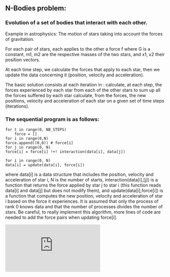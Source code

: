 ## N-Bodies problem:
### Evolution of a set of bodies that interact with each other.

Example in astrophysics: The motion of stars taking into account the forces of gravitation.

For each pair of stars, each applies to the other a force f where G is a constant, m1, m2 are the respective masses of the two stars, and x1, x2 their position vectors.

At each time step, we calculate the forces that apply to each star, then we update the data concerning it (position, velocity and acceleration).

The basic solution consists at each iteration in :
calculate, at each step, the forces experienced by each star from each of the other stars
to sum up all the forces suffered by each star
calculate, from the forces, the new positions, velocity and acceleration of each star on a given set of time steps (iterations).


### The sequential program is as follows:



```
for t in range(0, NB_STEPS)
	force = []
for i in range(0,N)
force.append((0,0)) # force[i]
for j in range(0, N)
force[i] = force[i] !+! interaction(data[i], data[j])

for i in range(0, N)
data[i] = update(data[i], force[i])
```


where data[i] is a data structure that includes the position, velocity and acceleration of star i, N is the number of starts, interaction(data[i],[j]) is a function that returns the force applied by star j to star i (this function reads data[i] and data[j] but does not modify them), and update(data[i],force[i]) is a function that computes the new position, velocity and acceleration of star i based on the force it experiences. It is assumed that only the process of rank 0 knows data and that the number of processes divides the number of stars. Be careful, to really implement this algorithm, more lines of code are needed to add the force pairs when updating force[i].

![alt text](https://github.com/SelmaDM/Nbodies/blob/master/nBodies.py)







